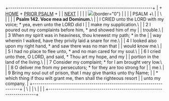 +-----------------------------------------------------------------------+
| \+ [HOME](../index.html) + [PRIOR PSALM](Ps141.html) +                |
| [NEXT](Ps143.html)                                                    |
|                                                                       |
| ![](http://stats.superstats.com/b/ss/DAVIDMCMANNES/1){border="0"}     |
|                                                                       |
| PSALM +\                                                              |
| \                                                                     |
|                                                                       |
| **Psalm 142. Voce mea ad Dominum.**\                                  |
| I CRIED unto the LORD with my voice; \* yea, even unto the LORD did I |
| make my supplication.\                                                |
| 2 I poured out my complaints before him, \* and showed him of my      |
| trouble.\                                                             |
| 3 When my spirit was in heaviness, thou knewest my path; \* in the    |
| way wherein I walked, have they privily laid a snare for me.\         |
| 4 I looked also upon my right hand, \* and saw there was no man that  |
| would know me.\                                                       |
| 5 I had no place to flee unto, \* and no man cared for my soul.\      |
| 6 I cried unto thee, O LORD, and said, \* Thou art my hope, and my    |
| portion in the land of the living.\                                   |
| 7 Consider my complaint; \* for I am brought very low.\               |
| 8 O deliver me from my persecutors; \* for they are too strong for    |
| me.\                                                                  |
| 9 Bring my soul out of prison, that I may give thanks unto thy Name;  |
| \* which thing if thou wilt grant me, then shall the righteous resort |
| unto my company.                                                      |
+-----------------------------------------------------------------------+
| \                                                                     |
| \                                                                     |
| [](http://www.episcopalnet.org/DBS/DOR.html)                          |
+-----------------------------------------------------------------------+
